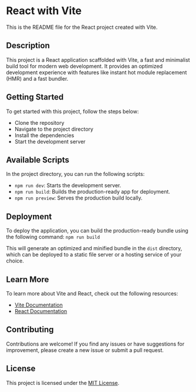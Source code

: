 # React with Vite

This is the README file for the React project created with Vite.

## Description

This project is a React application scaffolded with Vite, a fast and minimalist build tool for modern web development. It provides an optimized development experience with features like instant hot module replacement (HMR) and a fast bundler.

## Getting Started

To get started with this project, follow the steps below:

- Clone the repository
- Navigate to the project directory
- Install the dependencies
- Start the development server

## Available Scripts

In the project directory, you can run the following scripts:

- `npm run dev`: Starts the development server.
- `npm run build`: Builds the production-ready app for deployment.
- `npm run preview`: Serves the production build locally.

## Deployment

To deploy the application, you can build the production-ready bundle using the following command:
`npm run build`

This will generate an optimized and minified bundle in the <code>dist</code> directory, which can be deployed to a
static file server or a hosting service of your choice.

## Learn More

To learn more about Vite and React, check out the following resources:

<ul>
<li><a href="https://vitejs.dev/" target="_new">Vite Documentation</a></li>
<li><a href="https://reactjs.org/" target="_new">React Documentation</a></li>
</ul>

## Contributing

Contributions are welcome! If you find any issues or have suggestions for improvement, please create a new issue or
submit a pull request.

## License

  <p>This project is licensed under the <a href="LICENSE" target="_new">MIT License</a>.</p>
</div>
